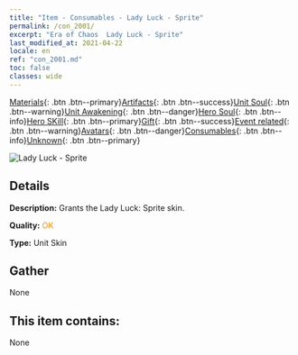 ```yaml
---
title: "Item - Consumables - Lady Luck - Sprite"
permalink: /con_2001/
excerpt: "Era of Chaos  Lady Luck - Sprite"
last_modified_at: 2021-04-22
locale: en
ref: "con_2001.md"
toc: false
classes: wide
---
```

 [Materials](/Items/){: .btn .btn--primary}[Artifacts](/Items/Artifacts/){: .btn .btn--success}[Unit Soul](/Items/UnitSoul/){: .btn .btn--warning}[Unit Awakening](/Items/UnitAwakening/){: .btn .btn--danger}[Hero Soul](/Items/HeroSoul/){: .btn .btn--info}[Hero SKill](/Items/HeroSkill/){: .btn .btn--primary}[Gift](/Items/Gift/){: .btn .btn--success}[Event related](/Items/Events/){: .btn .btn--warning}[Avatars](/Items/Avatars/){: .btn .btn--danger}[Consumables](/Items/Consumables/){: .btn .btn--info}[Unknown](/Items/Unknown/){: .btn .btn--primary}

 ![Lady Luck - Sprite](/images/u/ti_mofaxianlingpifu2.jpg)

## Details
 **Description:** Grants the Lady Luck: Sprite skin.

 **Quality:** <span style="color: #FF8C00">OK</span>

 **Type:** Unit Skin

## Gather

  None

## This item contains:

  None

